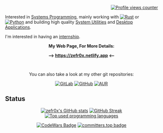 <div align="right">

[![Profile views counter](https://visitcount.itsvg.in/api?id=zefr0x&label=Profile%20Views&color=5&icon=3&pretty=true)](https://visitcount.itsvg.in)

</div>

Interested in [Systems Programming](https://en.wikipedia.org/wiki/Systems_programming), mainly working with [![Rust](https://img.shields.io/badge/Rust-000000?logo=Rust&logoColor=E33B26)](https://rust-lang.org/) or [![Python](https://img.shields.io/badge/Python-3776AB?logo=Python&logoColor=FFD43B)](https://www.python.org/) and building high quality [System Utilities](https://en.wikipedia.org/wiki/Utility_software) and [Desktop](https://en.wikipedia.org/wiki/Desktop_environment) [Applications](https://en.wikipedia.org/wiki/Application_software).

I'm interested in having an [internship](https://en.wikipedia.org/wiki/Internship).

<div align="center">

**My Web Page, For More Details:**

**--> https://zefr0x.netlify.app <--**

<br/>

You can also take a look at my other git repositories:

[![GitLab](https://img.shields.io/badge/GitLab-FCA121?style=for-the-badge&logo=GitLab&logoColor=white)](https://gitlab.com/zefr0x) [![GitHub](https://img.shields.io/badge/GitHub-181717?style=for-the-badge&logo=GitHub&logoColor=white)](https://github.com/zefr0x) [![AUR](https://img.shields.io/badge/AUR-1793D1?style=for-the-badge&logo=archlinux&logoColor=white)](https://aur.archlinux.org/packages?SeB=M&K=zefr0x)

</div>

## Status

<div align="center">

[![zefr0x's GitHub stats](https://github-readme-stats.vercel.app/api?username=zefr0x&rank_icon=percentile&show_icons=true&theme=dark&border_radius=25&custom_title=GitHub%20Status&show=reviews)](https://github.com/anuraghazra/github-readme-stats)
[![GitHub Streak](https://github-readme-streak-stats.herokuapp.com/?user=zefr0x&theme=dark&border_radius=25&date_format=j%2Fn[%2FY]&exclude_days=Fri%2CSat)](https://git.io/streak-stats)
[![Top used programming languages](https://github-readme-stats.vercel.app/api/top-langs/?username=zefr0x&show_icons=true&theme=dark&border_radius=25&langs_count=8&layout=compact)](https://github.com/anuraghazra/github-readme-stats)

[![CodeWars Badge](https://www.codewars.com/users/zefr0x/badges/large)](https://www.codewars.com/users/zefr0x)
[![committers.top badge](https://user-badge.committers.top/saudi_arabia/zefr0x.svg)](https://user-badge.committers.top/saudi_arabia/zefr0x)

</div>
